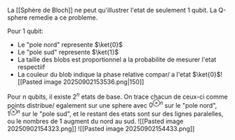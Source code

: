 La [[Sphère de Bloch]] ne peut qu'illustrer l'etat de seulement 1 qubit.
La Q-sphere remedie a ce probleme.

Pour 1 qubit: 
- Le "pole nord" represente $\ket{0}$
- Le "pole sud" represente $\ket{1}$
- La taille des blobs est proportionnel a la probabilite de mesurer l'etat respectiif
- La couleur du blob indique la phase relative compar/ a l'etat $\ket{0}$![[Pasted image 20250902153536.png|150]]

Pour n qubits, il existe $2^n$ etats de base.
On trace chacun de ceux-ci comme points distribue/ egalement sur une sphere avec $0^{\otimes n}$ sur le "pole nord", $1^{\otimes n}$ sur le "pole sud", et le restant des etats sont sur des lignes paralelles, ou le nombres de 1 augment du nord au sud.
![[Pasted image 20250902154323.png]]
![[Pasted image 20250902154433.png]]

